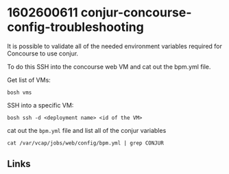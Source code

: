 # 1602600611 conjur-concourse-config-troubleshooting
It is possible to validate all of the needed environment variables required for Concourse to use conjur.

To do this SSH into the concourse web VM and cat out the bpm.yml file.


Get list of VMs:
```
bosh vms
```

SSH into a specific VM:
```
bosh ssh -d <deployment name> <id of the VM>
```

cat out the `bpm.yml` file and list all of the conjur variables
```
cat /var/vcap/jobs/web/config/bpm.yml | grep CONJUR
```

## Links
